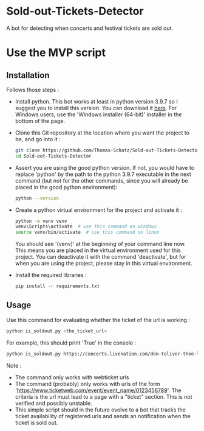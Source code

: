 # Sold-out-Tickets-Detector
A bot for detecting when concerts and festival tickets are sold out.

# Use the MVP script

## Installation
Follows those steps :

- Install python. This bot works at least in python version 3.9.7 so I suggest you to install this version. You can download it [here](https://www.python.org/downloads/release/python-397/). For Windows users, use the 'Windows installer (64-bit)' installer in the bottom of the page.

- Clone this Git repository at the location where you want the project to be, and go into it :

    ```bash
    git clone https://github.com/Thomas-Schatz/Sold-out-Tickets-Detector.git
    cd Sold-out-Tickets-Detector
    ```
    
- Assert you are using the good python version. If not, you would have to replace 'python' by the path to the python 3.9.7 executable in the next command (but not for the other commands, since you will already be placed in the good python environment):
    
    ```bash
    python --version
    ```

- Create a python virtual environment for the project and activate it :

    ```bash
    python -m venv venv
    venv\Scripts\activate  # use this command on windows
    source venv/bin/activate  # use this command on linux
    ```
    You should see '(venv)' at the beginning of your command line now. This means you are placed in the virtual environment used for this project. You can deactivate it with the command 'deactivate', but for when you are using the project, please stay in this virtual environment.


- Install the required libraries :
    
    ```bash
    pip install -r requirements.txt
    ```

## Usage

Use this command for evaluating whether the ticket of the url is working :
    
```bash
python is_soldout.py <the_ticket_url>
```

For example, this should print 'True' in the console :

```bash
python is_soldout.py https://concerts.livenation.com/don-toliver-thee-love-sick-tour-houston-texas-07-08-2023/event/3A005E7D223A7CD8?
```

Note :
- The command only works with webticket urls
- The command (probably) only works with urls of the form 'https://www.ticketweb.com/event/event_name/0123456789'. The criteria is the url must lead to a page with a "ticket" section. This is not verified and possibly unstable.
- This simple script should in the future evolve to a bot that tracks the ticket availability of registered urls and sends an notification when the ticket is sold out.